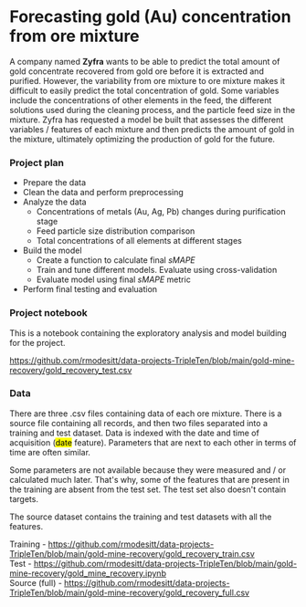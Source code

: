 # Forecasting gold (Au) concentration from ore mixture

A company named <b>Zyfra</b> wants to be able to predict the total amount of gold concentrate recovered from gold ore before it is extracted and purified. However, the variability from ore mixture to ore mixture makes it difficult to easily predict the total concentration of gold. Some variables include the concentrations of other elements in the feed, the different solutions used during the cleaning process, and the particle feed size in the mixture. Zyfra has requested a model be built that assesses the different variables / features of each mixture and then predicts the amount of gold in the mixture, ultimately optimizing the production of gold for the future. 

### Project plan
- Prepare the data
- Clean the data and perform preprocessing
- Analyze the data
  - Concentrations of metals (Au, Ag, Pb) changes during purification stage
  - Feed particle size distribution comparison
  - Total concentrations of all elements at different stages
- Build the model
  - Create a function to calculate final *sMAPE*
  - Train and tune different models. Evaluate using cross-validation
  - Evaluate model using final *sMAPE* metric
- Perform final testing and evaluation

### Project notebook
This is a notebook containing the exploratory analysis and model building for the project.

https://github.com/rmodesitt/data-projects-TripleTen/blob/main/gold-mine-recovery/gold_recovery_test.csv

### Data
There are three .csv files containing data of each ore mixture. There is a source file containing all records, and then two files separated into a training and test dataset. Data is indexed with the date and time of acquisition (<mark>date</mark> feature). Parameters that are next to each other in terms of time are often similar.

Some parameters are not available because they were measured and / or calculated much later. That's why, some of the features that are present in the training are absent from the test set. The test set also doesn't contain targets.

The source dataset contains the training and test datasets with all the features. 

Training - https://github.com/rmodesitt/data-projects-TripleTen/blob/main/gold-mine-recovery/gold_recovery_train.csv</br>
Test - https://github.com/rmodesitt/data-projects-TripleTen/blob/main/gold-mine-recovery/gold_mine_recovery.ipynb</br>
Source (full) - https://github.com/rmodesitt/data-projects-TripleTen/blob/main/gold-mine-recovery/gold_recovery_full.csv
